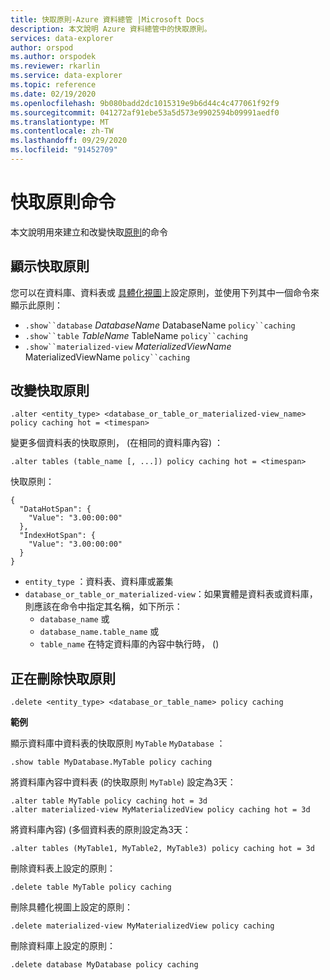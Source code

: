 ```yaml
---
title: 快取原則-Azure 資料總管 |Microsoft Docs
description: 本文說明 Azure 資料總管中的快取原則。
services: data-explorer
author: orspod
ms.author: orspodek
ms.reviewer: rkarlin
ms.service: data-explorer
ms.topic: reference
ms.date: 02/19/2020
ms.openlocfilehash: 9b080badd2dc1015319e9b6d44c4c477061f92f9
ms.sourcegitcommit: 041272af91ebe53a5d573e9902594b09991aedf0
ms.translationtype: MT
ms.contentlocale: zh-TW
ms.lasthandoff: 09/29/2020
ms.locfileid: "91452709"
---
```

# <a name="cache-policy-command"></a>快取原則命令

本文說明用來建立和改變快取[原則](cachepolicy.md)的命令 

## <a name="displaying-the-cache-policy"></a>顯示快取原則

您可以在資料庫、資料表或 [具體化視圖](materialized-views/materialized-view-overview.md)上設定原則，並使用下列其中一個命令來顯示此原則：

* `.show``database` *DatabaseName* DatabaseName `policy``caching`
* `.show``table` *TableName* TableName `policy``caching`
* `.show``materialized-view` *MaterializedViewName* MaterializedViewName `policy``caching`

## <a name="altering-the-cache-policy"></a>改變快取原則

```kusto
.alter <entity_type> <database_or_table_or_materialized-view_name> policy caching hot = <timespan>
```

變更多個資料表的快取原則， (在相同的資料庫內容) ：

```kusto
.alter tables (table_name [, ...]) policy caching hot = <timespan>
```

快取原則：

```kusto
{
  "DataHotSpan": {
    "Value": "3.00:00:00"
  },
  "IndexHotSpan": {
    "Value": "3.00:00:00"
  }
}
```

* `entity_type` ：資料表、資料庫或叢集
* `database_or_table_or_materialized-view`：如果實體是資料表或資料庫，則應該在命令中指定其名稱，如下所示： 
  - `database_name` 或 
  - `database_name.table_name` 或 
  - `table_name` 在特定資料庫的內容中執行時， () 

## <a name="deleting-the-cache-policy"></a>正在刪除快取原則

```kusto
.delete <entity_type> <database_or_table_name> policy caching
```

**範例**

顯示資料庫中資料表的快取原則 `MyTable` `MyDatabase` ：

```kusto
.show table MyDatabase.MyTable policy caching 
```

將資料庫內容中資料表 (的快取原則 `MyTable`) 設定為3天：

```kusto
.alter table MyTable policy caching hot = 3d
.alter materialized-view MyMaterializedView policy caching hot = 3d
```

將資料庫內容)  (多個資料表的原則設定為3天：

```kusto
.alter tables (MyTable1, MyTable2, MyTable3) policy caching hot = 3d
```

刪除資料表上設定的原則：

```kusto
.delete table MyTable policy caching
```

刪除具體化視圖上設定的原則：

```kusto
.delete materialized-view MyMaterializedView policy caching
```

刪除資料庫上設定的原則：

```kusto
.delete database MyDatabase policy caching
```
